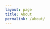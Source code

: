 ```yaml
---
layout: page
title: About
permalink: /about/
---
```

<p align="center"><a href="{{ site.baseurl }}/"> 
  <i class="icon-home"></i>
</a></p>

[<i class="fa fa-instagram"></i>](http://instagram.com/ejklike/)
[<i class="fa fa-envelope-square"></i>](mailto:eunjikim@dm.snu.ac.kr)
[<i class="fa fa-linkedin-square"></i>](https://kr.linkedin.com/pub/eunji-kim/61/ba4/132)